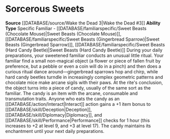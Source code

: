 ﻿---
ability_type: Specific Familiar - Sweet Beasts (Chocolate Mouse)
actions: null
frequency: null
id: '107'
name: Sorcerous Sweets
rarity: Common
requirement: null
rus_type_level: null
source: '[[DATABASE/source/Wake the Dead 3|Wake the Dead #3]]'
trait: null
type: Familiar Ability

---
# Sorcerous Sweets

**Source** [[DATABASE/source/Wake the Dead 3|Wake the Dead #3]]
**Ability Type** Specific Familiar - [[DATABASE/familiarspecific/Sweet Beasts (Chocolate Mouse)|Sweet Beasts (Chocolate Mouse)]], [[DATABASE/familiarspecific/Sweet Beasts (Gingerbread Sparrow)|Sweet Beasts (Gingerbread Sparrow)]], [[DATABASE/familiarspecific/Sweet Beasts (Hard Candy Beetle)|Sweet Beasts (Hard Candy Beetle)]]
During your daily preparations, your sweetened familiar conducts an unusual little ritual. Your familiar find a small non-magical object (a flower or piece of fallen fruit by preference, but a pebble or even a coin will do in a pinch) and then does a curious ritual dance around—gingerbread sparrows hop and chirp, while hard candy beetles turndle in increasingly complex geometric patterns and chocolate mice make arcane sigils with their paws. At the rite's conclusion, the object turns into a piece of candy, usually of the same sort as the familiar. The candy is an item with the arcane, consumable and transmutation traits. Anyone who eats the candy as an [[DATABASE/action/Interact|Interact]] action gains a +1 item bonus to [[DATABASE/skill/Deception|Deception]], [[DATABASE/skill/Diplomacy|Diplomacy]], and [[DATABASE/skill/Performance|Performance]] checks for 1 hour (this increases to +2 at level 9, and +3 at level 17). The candy maintains its enchantment until your next daily preparations.